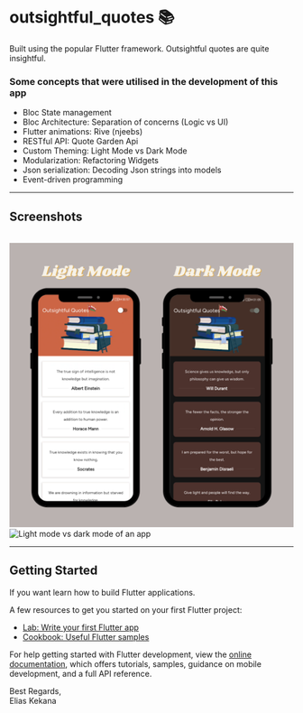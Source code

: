 # outsightful_quotes 📚

Built using the popular Flutter framework. Outsightful quotes are quite insightful.

### Some concepts that were utilised in the development of this app
- Bloc State management
- Bloc Architecture: Separation of concerns (Logic vs UI)
- Flutter animations: Rive (njeebs)
- RESTful API: Quote Garden Api
- Custom Theming: Light Mode vs Dark Mode
- Modularization: Refactoring Widgets
- Json serialization: Decoding Json strings into models
- Event-driven programming

*****
## Screenshots
\
<img src="./zreadmefiles/outsightful_quotes.png" width="650px" title="Light mode vs dark mode of an app">
<img src="./zreadmefiles/outsightful_quotes_gif.gif" width="650px" title="Light mode vs dark mode of an app">
****
## Getting Started

If you want learn how to build Flutter applications.

A few resources to get you started on your first Flutter project:

- [Lab: Write your first Flutter app](https://docs.flutter.dev/get-started/codelab)
- [Cookbook: Useful Flutter samples](https://docs.flutter.dev/cookbook)

For help getting started with Flutter development, view the
[online documentation](https://docs.flutter.dev/), which offers tutorials,
samples, guidance on mobile development, and a full API reference.

Best Regards,\
Elias Kekana

